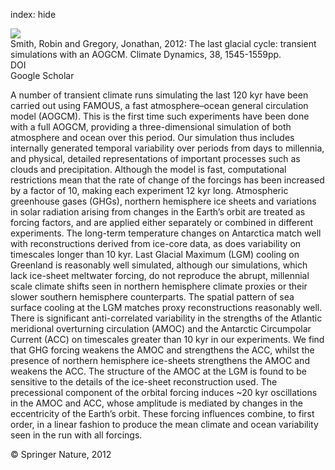 index: hide

<div class="Citation">
    <div class="Citation-thumb CitationThumb-linked"  data-href="https://doi.org/10.1007/s00382-011-1283-y">
      <img src="https://static.claimspace.cloud/climate-study-static/refs/thumbs/5/Smith_and_Gregory_2012-thumb.png" />
    </div>

  <div class="Citation-body">
    <div class="Citation-text">Smith, Robin and Gregory, Jonathan, 2012: The last glacial cycle: transient simulations with an AOGCM. <span class="Article-journal">Climate Dynamics, </span><span class="Article-volume">38, </span>1545-1559pp.</div>
    <div class="Citation-links">
      <div class="CitationLink" data-href="https://doi.org/10.1007/s00382-011-1283-y">
        <div class="CitationLink-icon CitationLink-Doi"></div>
        <div class="CitationLink-text">DOI</div>
      </div>
      <div class="CitationLink" data-href="https://scholar.google.com/scholar?q=10.1007/s00382-011-1283-y">
        <div class="CitationLink-icon CitationLink-Scholar"></div>
        <div class="CitationLink-text">Google Scholar</div>
      </div>
    </div>
  </div>
</div>

A number of transient climate runs simulating the last 120 kyr have been carried out using FAMOUS, a fast atmosphere–ocean general circulation model (AOGCM). This is the first time such experiments have been done with a full AOGCM, providing a three-dimensional simulation of both atmosphere and ocean over this period. Our simulation thus includes internally generated temporal variability over periods from days to millennia, and physical, detailed representations of important processes such as clouds and precipitation. Although the model is fast, computational restrictions mean that the rate of change of the forcings has been increased by a factor of 10, making each experiment 12 kyr long. Atmospheric greenhouse gases (GHGs), northern hemisphere ice sheets and variations in solar radiation arising from changes in the Earth’s orbit are treated as forcing factors, and are applied either separately or combined in different experiments. The long-term temperature changes on Antarctica match well with reconstructions derived from ice-core data, as does variability on timescales longer than 10 kyr. Last Glacial Maximum (LGM) cooling on Greenland is reasonably well simulated, although our simulations, which lack ice-sheet meltwater forcing, do not reproduce the abrupt, millennial scale climate shifts seen in northern hemisphere climate proxies or their slower southern hemisphere counterparts. The spatial pattern of sea surface cooling at the LGM matches proxy reconstructions reasonably well. There is significant anti-correlated variability in the strengths of the Atlantic meridional overturning circulation (AMOC) and the Antarctic Circumpolar Current (ACC) on timescales greater than 10 kyr in our experiments. We find that GHG forcing weakens the AMOC and strengthens the ACC, whilst the presence of northern hemisphere ice-sheets strengthens the AMOC and weakens the ACC. The structure of the AMOC at the LGM is found to be sensitive to the details of the ice-sheet reconstruction used. The precessional component of the orbital forcing induces ~20 kyr oscillations in the AMOC and ACC, whose amplitude is mediated by changes in the eccentricity of the Earth’s orbit. These forcing influences combine, to first order, in a linear fashion to produce the mean climate and ocean variability seen in the run with all forcings.

<div class="Citation-copy">
&copy; Springer Nature, 2012
</div>